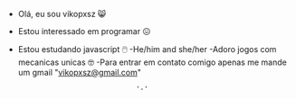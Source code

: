 - Olá, eu sou vikopxsz 😸
- Estou interessado em programar 😖
- Estou estudando javascript 🖱️
-He/him and she/her
-Adoro jogos com mecanicas unicas 🤓
-Para entrar em contato comigo apenas me mande um gmail "vikopxsz@gmail.com"

                                   '-'
